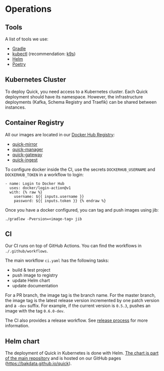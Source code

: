 # Operations

## Tools

A list of tools we use:

* [Gradle](https://gradle.org/)
* [kubectl](https://kubernetes.io/docs/reference/kubectl/overview/)
  (recommendation: [k9s](https://github.com/derailed/k9s))
* [Helm](https://helm.sh/)
* [Poetry](https://python-poetry.org/)

## Kubernetes Cluster

To deploy Quick, you need access to a Kubernetes cluster.
Each Quick deployment should have its namespace.
However, the infrastructure deployments (Kafka, Schema Registry and Traefik) can be shared between instances.

## Container Registry

All our images are located in our [Docker Hub Registry](https://hub.docker.com/u/bakdata/):

* [quick-mirror](https://hub.docker.com/r/bakdata/quick-mirror)
* [quick-manager](https://hub.docker.com/r/bakdata/quick-manager)
* [quick-gateway](https://hub.docker.com/r/bakdata/quick-gateway)
* [quick-ingest](https://hub.docker.com/r/bakdata/quick-ingest)

To configure docker inside the CI, use the secrets `DOCKERHUB_USERNAME` and `DOCKERHUB_TOKEN` in a workflow to login:

```
- name: Login to Docker Hub
  uses: docker/login-action@v1
  with: {% raw %}
    username: ${{ inputs.username }}
    password: ${{ inputs.token }} {% endraw %} 
```

Once you have a docker configured, you can tag and push images using jib:

```
./gradlew -Pversion=<image-tag> jib
```

## CI

Our CI runs on top of GitHub Actions.
You can find the workflows in `./.github/workflows`.

The main workflow `ci.yaml` has the following tasks:

- build & test project
- push image to registry
- update Helm chart
- update documentation

For a PR branch, the image tag is the branch name.
For the master branch, the image tag is the latest release version incremented by one patch version and a `-dev` suffix.
For example, if the current version is `0.5.3`, pushes an image with the tag `0.6.0-dev`.

The CI also provides a release workflow.
See [release process](contributing.md#release-process) for more information.

## Helm chart

The deployment of Quick in Kubernetes is done with Helm.
[The chart is part of the main repository](https://github.com/bakdata/quick/tree/master/deployment/helm/quick)
and is hosted on our GitHub pages (https://bakdata.github.io/quick).
